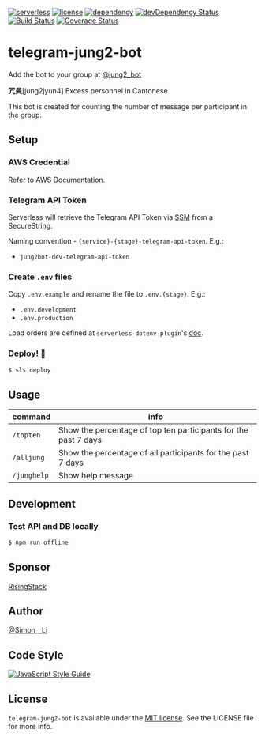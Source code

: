 [![serverless](http://public.serverless.com/badges/v3.svg)](https://www.serverless.com)
[![license](https://img.shields.io/badge/license-MIT-blue.svg)](https://img.shields.io/badge/license-MIT-blue.svg)
[![dependency](https://david-dm.org/siutsin/telegram-jung2-bot.svg)](https://david-dm.org/siutsin/telegram-jung2-bot.svg)
[![devDependency Status](https://david-dm.org/siutsin/telegram-jung2-bot/dev-status.svg)](https://david-dm.org/siutsin/telegram-jung2-bot#info=devDependencies)
[![Build Status](https://travis-ci.org/siutsin/telegram-jung2-bot.svg?branch=master)](https://travis-ci.org/siutsin/telegram-jung2-bot)
[![Coverage Status](https://coveralls.io/repos/github/siutsin/telegram-jung2-bot/badge.svg)](https://coveralls.io/github/siutsin/telegram-jung2-bot)

# telegram-jung2-bot

Add the bot to your group at [@jung2_bot](https://bit.ly/github-jung2bot)

<b>冗員</b>[jung2jyun4] Excess personnel in Cantonese

This bot is created for counting the number of message per participant in the group.

## Setup

### AWS Credential

Refer to [AWS Documentation](https://docs.aws.amazon.com/cli/latest/userguide/cli-configure-files.html).

### Telegram API Token

Serverless will retrieve the Telegram API Token via [SSM](https://docs.aws.amazon.com/systems-manager/latest/userguide/systems-manager-paramstore.html) from a SecureString.

Naming convention - `{service}-{stage}-telegram-api-token`. E.g.:

- `jung2bot-dev-telegram-api-token`

### Create `.env` files

Copy `.env.example` and rename the file to `.env.{stage}`. E.g.:

- `.env.development`
- `.env.production`

Load orders are defined at `serverless-dotenv-plugin`'s [doc](https://github.com/colynb/serverless-dotenv-plugin#automatic-env-file-name-resolution).

### Deploy! 🚀

```bash
$ sls deploy
```

## Usage

|command|info|
|---|---|
|`/topten`|Show the percentage of top ten participants for the past 7 days|
|`/alljung`|Show the percentage of all participants for the past 7 days|
|`/junghelp`|Show help message|

## Development

### Test API and DB locally

```bash
$ npm run offline
```

## Sponsor

[RisingStack](https://trace.risingstack.com?utm_source=github&utm_medium=sponsored&utm_content=siutsin/telegram-jung2-bot)

## Author

[@Simon__Li](https://bit.ly/github-twitter)

## Code Style

[![JavaScript Style Guide](https://cdn.rawgit.com/standard/standard/master/badge.svg)](https://github.com/standard/standard)

## License

`telegram-jung2-bot` is available under the [MIT license](https://siutsin.mit-license.org). See the LICENSE file for more info.
